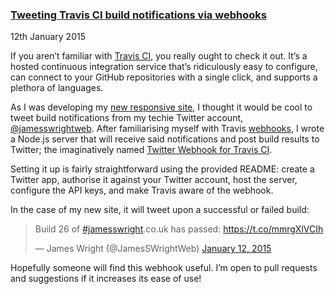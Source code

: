 ### [Tweeting Travis CI build notifications via webhooks](/blog/1421020-travis-twitter-webhook)

<time datetime="2015-01-12">12th January 2015</time>

If you aren’t familiar with [Travis CI](https://travis-ci.org/), you really ought to check it out. It’s a hosted continuous integration service that’s ridiculously easy to configure, can connect to your GitHub repositories with a single click, and supports a plethora of languages.

As I was developing my [new responsive site](https://github.com/jamesseanwright/jamesswright.co.uk), I thought it would be cool to tweet build notifications from my techie Twitter account, [@jamesswrightweb](https://twitter.com/jamesswrightweb). After familiarising myself with Travis [webhooks](http://docs.travis-ci.com/user/notifications/#Webhook-notification), I wrote a Node.js server that will receive said notifications and post build results to Twitter; the imaginatively named [Twitter Webhook for Travis CI](https://github.com/jamesseanwright/travis-twitter-webhook).

Setting it up is fairly straightforward using the provided README: create a Twitter app, authorise it against your Twitter account, host the server, configure the API keys, and make Travis aware of the webhook.

In the case of my new site, it will tweet upon a successful or failed build:

<blockquote class="twitter-tweet" lang="en"><p lang="en" dir="ltr">Build 26 of <a href="https://twitter.com/hashtag/jamesswright?src=hash">#jamesswright</a>.co.uk has passed: <a href="https://t.co/mmrgXlVCIh">https://t.co/mmrgXlVCIh</a></p>&mdash; James Wright (@JamesSWrightWeb) <a href="https://twitter.com/JamesSWrightWeb/status/554710617412866049">January 12, 2015</a></blockquote>
<script async src="//platform.twitter.com/widgets.js" charset="utf-8"></script>

Hopefully someone will find this webhook useful. I’m open to pull requests and suggestions if it increases its ease of use!